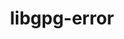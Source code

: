 ---
title: "libgpg-error"
layout: cache
categories: [package, develop-2025-01-26]
meta: {"versions": ["1.51"], "compilers": ["gcc@=11.1.0", "gcc@=11.4.0", "gcc@=7.3.1", "gcc@=7.5.0", "gcc@=9.4.0", "oneapi@=2024.2.1"], "oss": ["amzn2", "ubuntu18.04", "ubuntu20.04", "ubuntu22.04"], "platforms": ["linux"], "targets": ["aarch64", "neoverse_v2", "ppc64le", "x86_64_v3"], "stacks": ["aws-isc", "aws-isc-aarch64", "data-vis-sdk", "e4s", "e4s-neoverse-v2", "e4s-oneapi", "e4s-power", "hep", "radiuss", "root", "tutorial"], "num_specs": 8, "num_specs_by_stack": {"aws-isc-aarch64": 1, "root": 8, "aws-isc": 1, "radiuss": 1, "e4s-power": 1, "data-vis-sdk": 1, "e4s-neoverse-v2": 1, "hep": 1, "e4s": 1, "tutorial": 1, "e4s-oneapi": 1}}
spec_details: [{"hash": "ufjsfnwgl2mniktr5a6dsq2hv3xc52gb", "compiler": "gcc@=7.3.1", "versions": ["1.51"], "os": "amzn2", "platform": "linux", "target": "aarch64", "variants": ["build_system=autotools"], "stacks": ["aws-isc-aarch64", "root"], "size": "-", "tarball": "https://binaries.spack.io/develop-2025-01-26/build_cache/linux-amzn2-aarch64/gcc-7.3.1/libgpg-error-1.51/linux-amzn2-aarch64-gcc-7.3.1-libgpg-error-1.51-ufjsfnwgl2mniktr5a6dsq2hv3xc52gb.spack"}, {"hash": "trmslkhphpxhpjzztmjaiq46bfcqrohg", "compiler": "gcc@=7.3.1", "versions": ["1.51"], "os": "amzn2", "platform": "linux", "target": "x86_64_v3", "variants": ["build_system=autotools"], "stacks": ["aws-isc", "root"], "size": "-", "tarball": "https://binaries.spack.io/develop-2025-01-26/build_cache/linux-amzn2-x86_64_v3/gcc-7.3.1/libgpg-error-1.51/linux-amzn2-x86_64_v3-gcc-7.3.1-libgpg-error-1.51-trmslkhphpxhpjzztmjaiq46bfcqrohg.spack"}, {"hash": "p3ri3gsldqhbkq5d7hi2ynazplm2urvf", "compiler": "gcc@=7.5.0", "versions": ["1.51"], "os": "ubuntu18.04", "platform": "linux", "target": "x86_64_v3", "variants": ["build_system=autotools"], "stacks": ["root", "radiuss"], "size": "-", "tarball": "https://binaries.spack.io/develop-2025-01-26/build_cache/linux-ubuntu18.04-x86_64_v3/gcc-7.5.0/libgpg-error-1.51/linux-ubuntu18.04-x86_64_v3-gcc-7.5.0-libgpg-error-1.51-p3ri3gsldqhbkq5d7hi2ynazplm2urvf.spack"}, {"hash": "p2z7mj2q3qts45anw7e65sb5hrmwo5qh", "compiler": "gcc@=9.4.0", "versions": ["1.51"], "os": "ubuntu20.04", "platform": "linux", "target": "ppc64le", "variants": ["build_system=autotools"], "stacks": ["root", "e4s-power"], "size": "-", "tarball": "https://binaries.spack.io/develop-2025-01-26/build_cache/linux-ubuntu20.04-ppc64le/gcc-9.4.0/libgpg-error-1.51/linux-ubuntu20.04-ppc64le-gcc-9.4.0-libgpg-error-1.51-p2z7mj2q3qts45anw7e65sb5hrmwo5qh.spack"}, {"hash": "hk6o64bzujnxmsl6ycsi6c2k2fmx6kgl", "compiler": "gcc@=11.1.0", "versions": ["1.51"], "os": "ubuntu20.04", "platform": "linux", "target": "x86_64_v3", "variants": ["build_system=autotools"], "stacks": ["root", "data-vis-sdk"], "size": "-", "tarball": "https://binaries.spack.io/develop-2025-01-26/build_cache/linux-ubuntu20.04-x86_64_v3/gcc-11.1.0/libgpg-error-1.51/linux-ubuntu20.04-x86_64_v3-gcc-11.1.0-libgpg-error-1.51-hk6o64bzujnxmsl6ycsi6c2k2fmx6kgl.spack"}, {"hash": "b5itut5j45kdvnelqt3lhfsxnsk7hixh", "compiler": "gcc@=11.4.0", "versions": ["1.51"], "os": "ubuntu22.04", "platform": "linux", "target": "neoverse_v2", "variants": ["build_system=autotools"], "stacks": ["root", "e4s-neoverse-v2"], "size": "-", "tarball": "https://binaries.spack.io/develop-2025-01-26/build_cache/linux-ubuntu22.04-neoverse_v2/gcc-11.4.0/libgpg-error-1.51/linux-ubuntu22.04-neoverse_v2-gcc-11.4.0-libgpg-error-1.51-b5itut5j45kdvnelqt3lhfsxnsk7hixh.spack"}, {"hash": "fmfk4m7ixpcjvpkk52erqk3pyszchutq", "compiler": "gcc@=11.4.0", "versions": ["1.51"], "os": "ubuntu22.04", "platform": "linux", "target": "x86_64_v3", "variants": ["build_system=autotools"], "stacks": ["root", "hep", "e4s", "tutorial"], "size": "-", "tarball": "https://binaries.spack.io/develop-2025-01-26/build_cache/linux-ubuntu22.04-x86_64_v3/gcc-11.4.0/libgpg-error-1.51/linux-ubuntu22.04-x86_64_v3-gcc-11.4.0-libgpg-error-1.51-fmfk4m7ixpcjvpkk52erqk3pyszchutq.spack"}, {"hash": "bilr5l26rwh3rpkmlc7uedaxwy3hr7sn", "compiler": "oneapi@=2024.2.1", "versions": ["1.51"], "os": "ubuntu22.04", "platform": "linux", "target": "x86_64_v3", "variants": ["build_system=autotools"], "stacks": ["e4s-oneapi", "root"], "size": "-", "tarball": "https://binaries.spack.io/develop-2025-01-26/build_cache/linux-ubuntu22.04-x86_64_v3/oneapi-2024.2.1/libgpg-error-1.51/linux-ubuntu22.04-x86_64_v3-oneapi-2024.2.1-libgpg-error-1.51-bilr5l26rwh3rpkmlc7uedaxwy3hr7sn.spack"}]
---